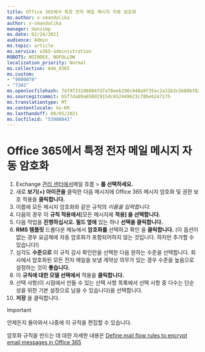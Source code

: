 ```yaml
---
title: Office 365에서 특정 전자 메일 메시지 자동 암호화
ms.author: v-smandalika
author: v-smandalika
manager: dansimp
ms.date: 02/24/2021
audience: Admin
ms.topic: article
ms.service: o365-administration
ROBOTS: NOINDEX, NOFOLLOW
localization_priority: Normal
ms.collection: Adm_O365
ms.custom:
- "9000078"
- "7342"
ms.openlocfilehash: 74f9733196004fd7a78eeb290c948a9f35ac2a31b3c5b00bf82e44081aac8637
ms.sourcegitcommit: b5f7da89a650d2915dc652449623c78be6247175
ms.translationtype: MT
ms.contentlocale: ko-KR
ms.lasthandoff: 08/05/2021
ms.locfileid: "53988841"
---
```

# <a name="automatically-encrypt-certain-email-messages-from-office-365"></a>Office 365에서 특정 전자 메일 메시지 자동 암호화

1. Exchange [관리 센터에서](https://outlook.office365.com/ecp/)메일 흐름 > **를 선택하세요.** 
2. 새로 **보기(+) 아이콘을** 클릭한 다음 메시지에 Office 365 메시지 암호화 및 권한 보호 적용을 **클릭합니다.**
3. 이름에 모든 메시지 암호화와 같은 규칙의 *이름을 입력합니다.* 
4. 다음의 경우 이 **규칙 적용에서**[모든 메시지에 **적용] 을 선택합니다.** 
5. 다음 작업을 **진행하십시오. 필드 옆에** 있는 하나 **선택을 클릭합니다.** 
6. **RMS 템플릿** 드롭다운 메뉴에서 **암호화를** 선택하고 확인 을 **클릭합니다.** (이 옵션이 없는 경우 요금제에 자동 암호화가 포함되어하지 않는 것입니다. 하지만 추가할 수 있습니다!)
7. 심각도 **수준으로** 이 규칙 감사 확인란을 선택한 다음 원하는 수준을 선택합니다. 회사에서 암호화된 모든 전자 메일을 보낼 계약상 의무가 있는 경우 수준을 높음으로 설정하는 것이 **좋습니다.**
8. 이 **규칙에 대한 모델 선택에서** 적용을 **클릭합니다.** 
9. 선택 사항(이 시점에서 만들 수 있는 선택 사항 목록에서 선택 사항 중 다수는 단순성을 위한 기본 설정으로 남을 수 있습니다)을 선택합니다.
10. **저장** 을 클릭합니다.

> [!IMPORTANT]
> 언제든지 돌아와서 나중에 이 규칙을 편집할 수 있습니다.

암호화 규칙을 만드는 데 대한 자세한 내용은 [Define mail flow rules to encrypt email messages in Office 365](https://docs.microsoft.com/microsoft-365/compliance/define-mail-flow-rules-to-encrypt-email)

